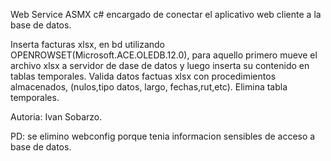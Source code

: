 Web Service ASMX c# encargado de conectar el aplicativo web cliente a la base de datos.

Inserta facturas xlsx, en bd utilizando OPENROWSET(Microsoft.ACE.OLEDB.12.0), para aquello primero mueve el archivo xlsx a servidor de dase de datos y luego inserta su contenido en tablas temporales.
Valida  datos factuas xlsx con procedimientos almacenados, (nulos,tipo datos, largo, fechas,rut,etc).
Elimina tabla temporales.


Autoria: Ivan Sobarzo.

PD: se elimino webconfig porque tenia informacion sensibles de acceso a base de datos.
